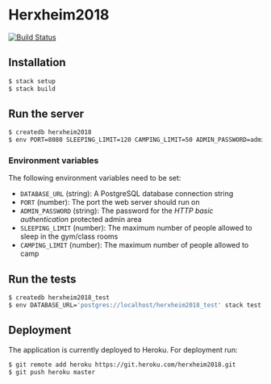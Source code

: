 # Herxheim2018

[![Build Status](https://travis-ci.org/timhabermaas/herxheim2018.svg?branch=master)](https://travis-ci.org/timhabermaas/herxheim2018)

## Installation

```sh
$ stack setup
$ stack build
```

## Run the server

```sh
$ createdb herxheim2018
$ env PORT=8080 SLEEPING_LIMIT=120 CAMPING_LIMIT=50 ADMIN_PASSWORD=admin DATABASE_URL='postgres://localhost/herxheim2018' stack exec herxheim2018-exe
```

### Environment variables

The following environment variables need to be set:

* `DATABASE_URL` (string): A PostgreSQL database connection string
* `PORT` (number): The port the web server should run on
* `ADMIN_PASSWORD` (string): The password for the _HTTP basic authentication_ protected admin area
* `SLEEPING_LIMIT` (number): The maximum number of people allowed to sleep in the gym/class rooms
* `CAMPING_LIMIT` (number): The maximum number of people allowed to camp

## Run the tests

```sh
$ createdb herxheim2018_test
$ env DATABASE_URL='postgres://localhost/herxheim2018_test' stack test
```

## Deployment

The application is currently deployed to Heroku. For deployment run:

```sh
$ git remote add heroku https://git.heroku.com/herxheim2018.git
$ git push heroku master
```
